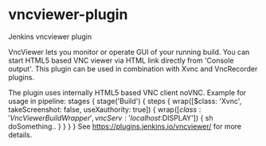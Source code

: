 # vncviewer-plugin
Jenkins vncviewer plugin

VncViewer lets you monitor or operate GUI of your running build. You can start HTML5 based VNC viewer via HTML link directly from 'Console output'. This plugin can be used in combination with Xvnc and VncRecorder plugins.

The plugin uses internally HTML5 based VNC client noVNC. 
Example for usage in pipeline:
stages {
        stage('Build') { 
            steps { 
                wrap([$class: 'Xvnc', takeScreenshot: false, useXauthority: true]) 
                {
                 wrap([$class: 'VncViewerBuildWrapper', vncServ: 'localhost:$DISPLAY']) 
                 {
                  sh doSomething..
                 }
                }
            }
        }
See https://plugins.jenkins.io/vncviewer/ for more details.
